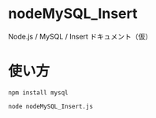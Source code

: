 # nodeMySQL_Insert
Node.js / MySQL / Insert
ドキュメント（仮）

# 使い方

```
npm install mysql
```

```
node nodeMySQL_Insert.js
```
